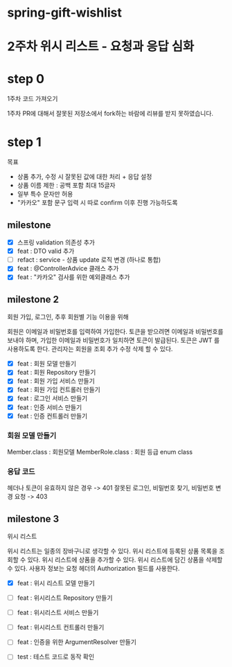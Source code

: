 # spring-gift-wishlist

# 2주차 위시 리스트 - 요청과 응답 심화

# step 0

1주차 코드 가져오기

1주차 PR에 대해서 잘못된 저장소에서 fork하는 바람에 리뷰를 받지 못하였습니다.

# step 1

목표

- 상품 추가, 수정 시 잘못된 값에 대한 처리 + 응답 설정
- 상품 이름 제한 : 공백 포함 최대 15글자
- 일부 특수 문자만 허용
- "카카오" 포함 문구 입력 시 따로 confirm 이후 진행 가능하도록

## milestone

-[X] 스프링 validation 의존성 추가
-[X] feat : DTO valid 추가
-[ ] refact : service - 상품 update 로직 변경 (하나로 통합)
-[X] feat : @ControllerAdvice 클래스 추가
-[X] feat : "카카오" 검사를 위한 예외클래스 추가

## milestone 2

회원 가입, 로그인, 추후 회원별 기능 이용을 위해

회원은 이메일과 비밀번호를 입력하여 가입한다.
토큰을 받으려면 이메일과 비밀번호를 보내야 하며, 가입한 이메일과 비밀번호가 일치하면 토큰이 발급된다.
토큰은 JWT 를 사용하도록 한다.
관리자는 회원을 조회 추가 수정 삭제 할 수 있다.

- [X] feat : 회원 모델 만들기
- [X] feat : 회원 Repository 만들기
- [X] feat : 회원 가입 서비스 만들기
- [X] feat : 회원 가입 컨트롤러 만들기
- [X] feat : 로그인 서비스 만들기
- [X] feat : 인증 서비스 만들기
- [X] feat : 인증 컨트롤러 만들기

### 회원 모델 만들기

Member.class : 회원모델
MemberRole.class : 회원 등급 enum class

### 응답 코드

헤더나 토큰이 유효하지 않은 경우 -> 401
잘못된 로그인, 비밀번호 찾기, 비밀번호 변경 요청 -> 403

## milestone 3

위시 리스트

위시 리스트는 일종의 장바구니로 생각할 수 있다.
위시 리스트에 등록된 상품 목록을 조회할 수 있다.
위시 리스트에 상품을 추가할 수 있다.
위시 리스트에 담긴 상품을 삭제할 수 있다.
사용자 정보는 요청 헤더의 Authorization 필드를 사용한다.

- [X] feat : 위시 리스트 모델 만들기
- [ ] feat : 위시리스트 Repository 만들기
- [ ] feat : 위시리스트 서비스 만들기
- [ ] feat : 위시리스트 컨트롤러 만들기
- [ ] feat : 인증을 위한 ArgumentResolver 만들기
- [ ] test : 테스트 코드로 동작 확인


